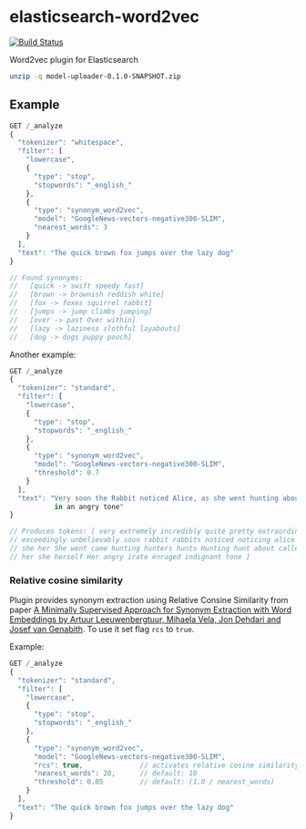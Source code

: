 # elasticsearch-word2vec
[![Build Status](https://travis-ci.org/adelean/elasticsearch-word2vec.svg?branch=master)](https://travis-ci.org/adelean/elasticsearch-word2vec)

Word2vec plugin for Elasticsearch

```bash
unzip -q model-uploader-0.1.0-SNAPSHOT.zip
```

## Example

```js
GET /_analyze
{
  "tokenizer": "whitespace",
  "filter": [
    "lowercase",
    {
      "type": "stop",
      "stopwords": "_english_"
    },
    {
      "type": "synonym_word2vec",
      "model": "GoogleNews-vectors-negative300-SLIM",
      "nearest_words": 3
    }
  ],
  "text": "The quick brown fox jumps over the lazy dog"
}

// Found synonyms:
//   [quick -> swift speedy fast]
//   [brown -> brownish reddish white]
//   [fox -> foxes squirrel rabbit]
//   [jumps -> jump climbs jumping]
//   [over -> past Over within]
//   [lazy -> laziness slothful layabouts]
//   [dog -> dogs puppy pooch]
```

Another example:

```js
GET /_analyze
{
  "tokenizer": "standard",
  "filter": [
    "lowercase",
    {
      "type": "stop",
      "stopwords": "_english_"
    },
    {
      "type": "synonym_word2vec",
      "model": "GoogleNews-vectors-negative300-SLIM",
      "threshold": 0.7
    }
  ],
  "text": "Very soon the Rabbit noticed Alice, as she went hunting about, and called out to her
           in an angry tone"
}

// Produces tokens: [ very extremely incredibly quite pretty extraordinarily 
// exceedingly unbelievably soon rabbit rabbits noticed noticing alice
// she her She went came hunting hunters hunts Hunting hunt about called out
// her she herself Her angry irate enraged indignant tone ]
```

### Relative cosine similarity

Plugin provides synonym extraction using Relative Consine Similarity from paper [A Minimally Supervised Approach for 
Synonym Extraction with Word Embeddings by Artuur Leeuwenbergtuur, Mihaela Vela, Jon Dehdari and
Josef van Genabith](https://ufal.mff.cuni.cz/pbml/105/art-leeuwenberg-et-al.pdf). To use it set flag `rcs` to `true`.

Example:

```js
GET /_analyze
{
  "tokenizer": "standard",
  "filter": [
    "lowercase",
    {
      "type": "stop",
      "stopwords": "_english_"
    },
    {
      "type": "synonym_word2vec",
      "model": "GoogleNews-vectors-negative300-SLIM",
      "rcs": true,              // activates relative cosine similarity
      "nearest_words": 20,      // default: 10
      "threshold": 0.05         // default: (1.0 / nearest_words)
    }
  ],
  "text": "The quick brown fox jumps over the lazy dog"
}
``` 
